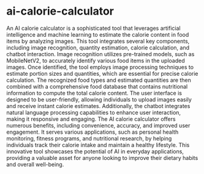 # ai-calorie-calculator
An AI calorie calculator is a sophisticated tool that leverages artificial intelligence and machine learning to estimate the calorie content in food items by analyzing images. This tool integrates several key components, including image recognition, quantity estimation, calorie calculation, and chatbot interaction. Image recognition utilizes pre-trained models, such as MobileNetV2, to accurately identify various food items in the uploaded images. Once identified, the tool employs image processing techniques to estimate portion sizes and quantities, which are essential for precise calorie calculation. The recognized food types and estimated quantities are then combined with a comprehensive food database that contains nutritional information to compute the total calorie content. The user interface is designed to be user-friendly, allowing individuals to upload images easily and receive instant calorie estimates. Additionally, the chatbot integrates natural language processing capabilities to enhance user interaction, making it responsive and engaging. The AI calorie calculator offers numerous benefits, including convenience, accuracy, and improved user engagement. It serves various applications, such as personal health monitoring, fitness programs, and nutritional research, by helping individuals track their calorie intake and maintain a healthy lifestyle. This innovative tool showcases the potential of AI in everyday applications, providing a valuable asset for anyone looking to improve their dietary habits and overall well-being.

